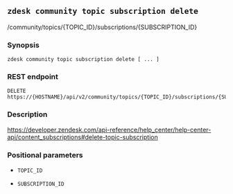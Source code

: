 ## `zdesk community topic subscription delete`

/community/topics/{TOPIC_ID}/subscriptions/{SUBSCRIPTION_ID}

### Synopsis

    zdesk community topic subscription delete [ ... ]

### REST endpoint

    DELETE https://{HOSTNAME}/api/v2/community/topics/{TOPIC_ID}/subscriptions/{SUBSCRIPTION_ID}

### Description

https://developer.zendesk.com/api-reference/help_center/help-center-api/content_subscriptions#delete-topic-subscription

### Positional parameters

* `TOPIC_ID`

* `SUBSCRIPTION_ID`

